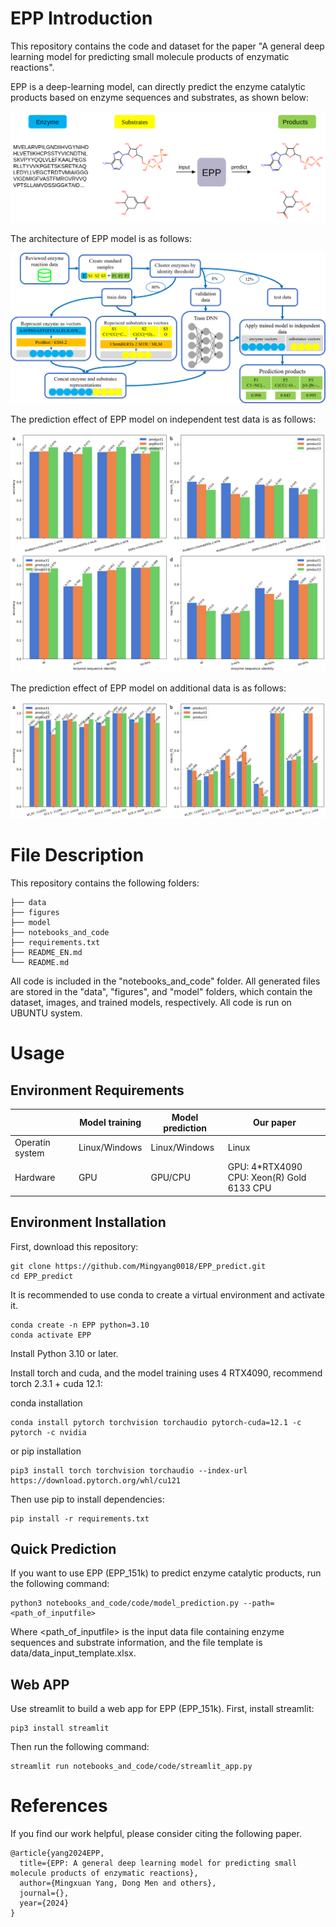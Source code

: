 # EPP Introduction

This repository contains the code and dataset for the paper "A general deep learning model for predicting small molecule products of enzymatic reactions".

EPP is a deep-learning model, can directly predict the enzyme catalytic products based on enzyme sequences and substrates, as shown below:

![img](figures/fig00.png)

The architecture of EPP model is as follows:

![img](figures/fig01.png)

The prediction effect of EPP model on independent test data is as follows:

![img](figures/fig03.png)

The prediction effect of EPP model on additional data is as follows:

![img](figures/fig04.png)

# File Description

This repository contains the following folders:

    ├── data
    ├── figures
    ├── model
    ├── notebooks_and_code
    ├── requirements.txt
    ├── README_EN.md
    └── README.md

All code is included in the "notebooks_and_code" folder. All generated files are stored in the "data", "figures", and "model" folders, which contain the dataset, images, and trained models, respectively. All code is run on UBUNTU system.

# Usage

## Environment Requirements

|                 | Model training | Model prediction | Our paper                                       |
| --------------- | -------------- | ---------------- | ----------------------------------------------- |
| Operatin system | Linux/Windows  | Linux/Windows    | Linux                                           |
| Hardware        | GPU            | GPU/CPU          | GPU: 4*RTX4090<br />CPU: Xeon(R) Gold 6133 CPU |

## Environment Installation

First, download this repository:

```shell
git clone https://github.com/Mingyang0018/EPP_predict.git
cd EPP_predict
```

It is recommended to use conda to create a virtual environment and activate it.

```shell
conda create -n EPP python=3.10
conda activate EPP
```

Install Python 3.10 or later.

Install torch and cuda, and the model training uses 4 RTX4090, recommend torch 2.3.1 + cuda 12.1:

conda installation

```shell
conda install pytorch torchvision torchaudio pytorch-cuda=12.1 -c pytorch -c nvidia
```

or pip installation

```shell
pip3 install torch torchvision torchaudio --index-url https://download.pytorch.org/whl/cu121
```

Then use pip to install dependencies:

```shell
pip install -r requirements.txt
```

## Quick Prediction

If you want to use EPP (EPP_151k) to predict enzyme catalytic products, run the following command:

```shell
python3 notebooks_and_code/code/model_prediction.py --path=<path_of_inputfile>
```

Where <path_of_inputfile> is the input data file containing enzyme sequences and substrate information, and the file template is data/data_input_template.xlsx.

## Web APP

Use streamlit to build a web app for EPP (EPP_151k). First, install streamlit:

```shell
pip3 install streamlit
```

Then run the following command:

```shell
streamlit run notebooks_and_code/code/streamlit_app.py
```

# References

If you find our work helpful, please consider citing the following paper.

```
@article{yang2024EPP,
  title={EPP: A general deep learning model for predicting small molecule products of enzymatic reactions},
  author={Mingxuan Yang, Dong Men and others},
  journal={},
  year={2024}
}
```

